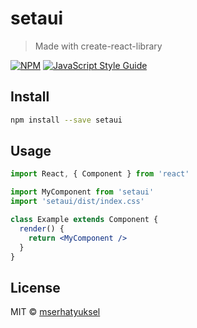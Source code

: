 # setaui

> Made with create-react-library

[![NPM](https://img.shields.io/npm/v/setaui.svg)](https://www.npmjs.com/package/setaui) [![JavaScript Style Guide](https://img.shields.io/badge/code_style-standard-brightgreen.svg)](https://standardjs.com)

## Install

```bash
npm install --save setaui
```

## Usage

```jsx
import React, { Component } from 'react'

import MyComponent from 'setaui'
import 'setaui/dist/index.css'

class Example extends Component {
  render() {
    return <MyComponent />
  }
}
```

## License

MIT © [mserhatyuksel](https://github.com/mserhatyuksel)
